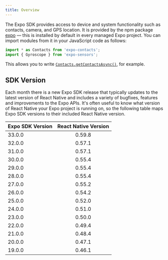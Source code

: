 ```yaml
---
title: Overview
---
```


The Expo SDK provides access to device and system functionality such as contacts, camera, and GPS location. It is provided by the npm package [expo](https://www.npmjs.com/package/expo) &mdash; this is installed by default in every managed Expo project. You can import modules from it in your JavaScript code as follows:

```javascript
import * as Contacts from 'expo-contacts';
import { Gyroscope } from 'expo-sensors';
```

This allows you to write [`Contacts.getContactsAsync()`](../sdk/contacts/#getcontactsasync), for example.

## SDK Version

Each month there is a new Expo SDK release that typically updates to the
latest version of React Native and includes a variety of bugfixes,
features and improvements to the Expo APIs. It's often useful to know
what version of React Native your Expo project is running on, so the
following table maps Expo SDK versions to their included React Native
version.

| Expo SDK Version | React Native Version |
| ---------------- | :------------------: |
| 33.0.0           |        0.59.8        |
| 32.0.0           |        0.57.1        |
| 31.0.0           |        0.57.1        |
| 30.0.0           |        0.55.4        |
| 29.0.0           |        0.55.4        |
| 28.0.0           |        0.55.4        |
| 27.0.0           |        0.55.2        |
| 26.0.0           |        0.54.2        |
| 25.0.0           |        0.52.0        |
| 24.0.0           |        0.51.0        |
| 23.0.0           |        0.50.0        |
| 22.0.0           |        0.49.4        |
| 21.0.0           |        0.48.4        |
| 20.0.0           |        0.47.1        |
| 19.0.0           |        0.46.1        |
